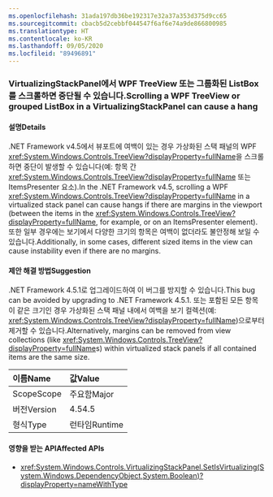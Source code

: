 ```yaml
---
ms.openlocfilehash: 31ada197db36be192317e32a37a353d375d9cc65
ms.sourcegitcommit: cbacb5d2cebbf044547f6af6e74a9de866800985
ms.translationtype: HT
ms.contentlocale: ko-KR
ms.lasthandoff: 09/05/2020
ms.locfileid: "89496891"
---
```

### <a name="scrolling-a-wpf-treeview-or-grouped-listbox-in-a-virtualizingstackpanel-can-cause-a-hang"></a><span data-ttu-id="d1955-101">VirtualizingStackPanel에서 WPF TreeView 또는 그룹화된 ListBox를 스크롤하면 중단될 수 있습니다.</span><span class="sxs-lookup"><span data-stu-id="d1955-101">Scrolling a WPF TreeView or grouped ListBox in a VirtualizingStackPanel can cause a hang</span></span>

#### <a name="details"></a><span data-ttu-id="d1955-102">설명</span><span class="sxs-lookup"><span data-stu-id="d1955-102">Details</span></span>

<span data-ttu-id="d1955-103">.NET Framework v4.5에서 뷰포트에 여백이 있는 경우 가상화된 스택 패널의 WPF <xref:System.Windows.Controls.TreeView?displayProperty=fullName>을 스크롤하면 중단이 발생할 수 있습니다(예: 항목 간 <xref:System.Windows.Controls.TreeView?displayProperty=fullName> 또는 ItemsPresenter 요소).</span><span class="sxs-lookup"><span data-stu-id="d1955-103">In the .NET Framework v4.5, scrolling a WPF <xref:System.Windows.Controls.TreeView?displayProperty=fullName> in a virtualized stack panel can cause hangs if there are margins in the viewport (between the items in the <xref:System.Windows.Controls.TreeView?displayProperty=fullName>, for example, or on an ItemsPresenter element).</span></span> <span data-ttu-id="d1955-104">또한 일부 경우에는 보기에서 다양한 크기의 항목은 여백이 없더라도 불안정해 보일 수 있습니다.</span><span class="sxs-lookup"><span data-stu-id="d1955-104">Additionally, in some cases, different sized items in the view can cause instability even if there are no margins.</span></span>

#### <a name="suggestion"></a><span data-ttu-id="d1955-105">제안 해결 방법</span><span class="sxs-lookup"><span data-stu-id="d1955-105">Suggestion</span></span>

<span data-ttu-id="d1955-106">.NET Framework 4.5.1로 업그레이드하여 이 버그를 방지할 수 있습니다.</span><span class="sxs-lookup"><span data-stu-id="d1955-106">This bug can be avoided by upgrading to .NET Framework 4.5.1.</span></span> <span data-ttu-id="d1955-107">또는 포함된 모든 항목이 같은 크기인 경우 가상화된 스택 패널 내에서 여백을 보기 컬렉션(예: <xref:System.Windows.Controls.TreeView?displayProperty=fullName>)으로부터 제거할 수 있습니다.</span><span class="sxs-lookup"><span data-stu-id="d1955-107">Alternatively, margins can be removed from view collections (like <xref:System.Windows.Controls.TreeView?displayProperty=fullName>s) within virtualized stack panels if all contained items are the same size.</span></span>

| <span data-ttu-id="d1955-108">이름</span><span class="sxs-lookup"><span data-stu-id="d1955-108">Name</span></span>    | <span data-ttu-id="d1955-109">값</span><span class="sxs-lookup"><span data-stu-id="d1955-109">Value</span></span>       |
|:--------|:------------|
| <span data-ttu-id="d1955-110">Scope</span><span class="sxs-lookup"><span data-stu-id="d1955-110">Scope</span></span>   |<span data-ttu-id="d1955-111">주요함</span><span class="sxs-lookup"><span data-stu-id="d1955-111">Major</span></span>|
|<span data-ttu-id="d1955-112">버전</span><span class="sxs-lookup"><span data-stu-id="d1955-112">Version</span></span>|<span data-ttu-id="d1955-113">4.5</span><span class="sxs-lookup"><span data-stu-id="d1955-113">4.5</span></span>|
|<span data-ttu-id="d1955-114">형식</span><span class="sxs-lookup"><span data-stu-id="d1955-114">Type</span></span>|<span data-ttu-id="d1955-115">런타임</span><span class="sxs-lookup"><span data-stu-id="d1955-115">Runtime</span></span>|

#### <a name="affected-apis"></a><span data-ttu-id="d1955-116">영향을 받는 API</span><span class="sxs-lookup"><span data-stu-id="d1955-116">Affected APIs</span></span>

- <xref:System.Windows.Controls.VirtualizingStackPanel.SetIsVirtualizing(System.Windows.DependencyObject,System.Boolean)?displayProperty=nameWithType>

<!--

#### Affected APIs

- `M:System.Windows.Controls.VirtualizingStackPanel.SetIsVirtualizing(System.Windows.DependencyObject,System.Boolean)`

-->
